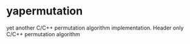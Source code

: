 # yapermutation
yet another C/C++ permutation algorithm implementation. Header only C/C++ permutation algorithm
